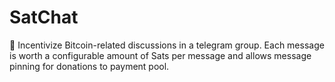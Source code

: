 # SatChat
💎 Incentivize Bitcoin-related discussions in a telegram group. Each message is worth a configurable amount of Sats per message and allows message pinning for donations to payment pool.
